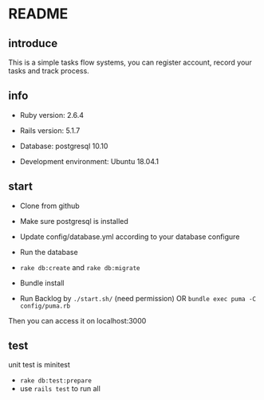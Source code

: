 # README

## introduce

This is a simple tasks flow systems, you can register account, record your tasks and track process.

## info

* Ruby version:  2.6.4

* Rails version:  5.1.7

* Database:  postgresql 10.10

* Development environment:  Ubuntu 18.04.1

## start

* Clone from github

* Make sure postgresql is installed

* Update config/database.yml according to your database configure

* Run the database

* `rake db:create` and `rake db:migrate` 

* Bundle install

* Run Backlog by `./start.sh/` (need permission) OR `bundle exec puma -C config/puma.rb`

Then you can access it on localhost:3000 

## test

unit test is minitest

* `rake db:test:prepare`
* use `rails test` to run all
